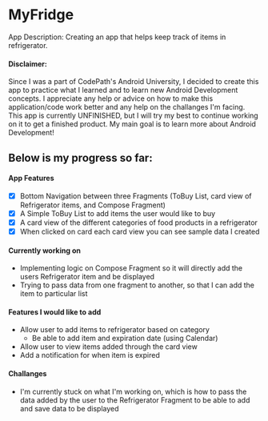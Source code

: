 # MyFridge
App Description: Creating an app that helps keep track of items in refrigerator.

#### Disclaimer:
Since I was a part of CodePath's Android University, I decided to create this app to practice what I learned and to learn new 
Android Development concepts. I appreciate any help or advice on how to make this application/code work better and any help
on the challanges I'm facing. This app is currently UNFINISHED, but I will try my best to continue working on it to get a finished product.
My main goal is to learn more about Android Development!

## Below is my progress so far:

#### App Features

- [x] Bottom Navigation between three Fragments (ToBuy List, card view of Refrigerator items, and Compose Fragment)
- [x] A Simple ToBuy List to add items the user would like to buy
- [x] A card view of the different categories of food products in a refrigerator
- [x] When clicked on card each card view you can see sample data I created

#### Currently working on

- Implementing logic on Compose Fragment so it will directly add the users Refrigerator item and be displayed
- Trying to pass data from one fragment to another, so that I can add the item to particular list

#### Features I would like to add
- Allow user to add items to refrigerator based on category
  - Be able to add item and expiration date (using Calendar)
- Allow user to view items added through the card view
- Add a notification for when item is expired

#### Challanges
- I'm currently stuck on what I'm working on, which is how to pass the data added by the user to the Refrigerator Fragment to be 
able to add and save data to be displayed
